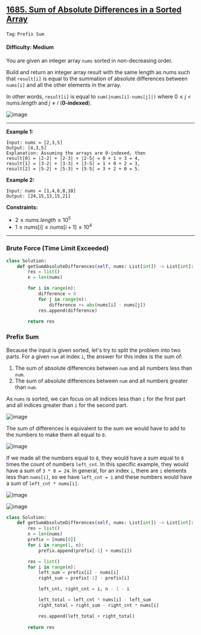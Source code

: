 ## [1685. Sum of Absolute Differences in a Sorted Array](https://leetcode.com/problems/sum-of-absolute-differences-in-a-sorted-array)

```Tag```: ```Prefix Sum```

#### Difficulty: Medium

You are given an integer array ```nums``` sorted in non-decreasing order.

Build and return an integer array result with the same length as nums such that ```result[i]``` is equal to the summation of absolute differences between ```nums[i]``` and all the other elements in the array.

In other words, ```result[i]``` is equal to ```sum(|nums[i]-nums[j]|)``` where $0 \le j \lt nums.length$ and $j \neq i$ (__0-indexed__).

![image](https://github.com/quananhle/Python/assets/35042430/8001b36b-3098-4f23-a326-152a19a6862e)

---

__Example 1:__
```
Input: nums = [2,3,5]
Output: [4,3,5]
Explanation: Assuming the arrays are 0-indexed, then
result[0] = |2-2| + |2-3| + |2-5| = 0 + 1 + 3 = 4,
result[1] = |3-2| + |3-3| + |3-5| = 1 + 0 + 2 = 3,
result[2] = |5-2| + |5-3| + |5-5| = 3 + 2 + 0 = 5.
```

__Example 2:__
```
Input: nums = [1,4,6,8,10]
Output: [24,15,13,15,21]
```

__Constraints:__

- $2 \le nums.length \le 10^5$
- $1 \le nums[i] \le nums[i + 1] \le 10^4$

---

### Brute Force (Time Limit Exceeded)

```Python
class Solution:
    def getSumAbsoluteDifferences(self, nums: List[int]) -> List[int]:
        res = list()
        n = len(nums)

        for i in range(n):
            difference = 0
            for j in range(n):
                difference += abs(nums[i] - nums[j])
            res.append(difference)
        
        return res
```

### Prefix Sum

Because the input is given sorted, let's try to split the problem into two parts. For a given ```num``` at index ```i```, the answer for this index is the sum of:

1. The sum of absolute differences between ```num``` and all numbers less than ```num```.
2. The sum of absolute differences between ```num``` and all numbers greater than ```num```.

As ```nums``` is sorted, we can focus on all indices less than ```i``` for the first part and all indices greater than ```i``` for the second part.

![image](https://leetcode.com/problems/sum-of-absolute-differences-in-a-sorted-array/Figures/1685/1.png)

The sum of differences is equivalent to the sum we would have to add to the numbers to make them all equal to ```8```.

![image](https://leetcode.com/problems/sum-of-absolute-differences-in-a-sorted-array/Figures/1685/2.png)

If we made all the numbers equal to ```8```, they would have a sum equal to ```8``` times the count of numbers ```left_cnt```. In this specific example, they would have a sum of ```3 * 8 = 24```. In general, for an index ```i```, there are ```i``` elements less than ```nums[i]```, so we have ```left_cnt = i``` and these numbers would have a sum of ```left_cnt * nums[i]```.

![image](https://leetcode.com/problems/sum-of-absolute-differences-in-a-sorted-array/Figures/1685/3.png)

![image](https://leetcode.com/problems/sum-of-absolute-differences-in-a-sorted-array/Figures/1685/4.png)

```Python
class Solution:
    def getSumAbsoluteDifferences(self, nums: List[int]) -> List[int]:
        res = list()
        n = len(nums)
        prefix = [nums[0]]
        for i in range(1, n):
            prefix.append(prefix[-1] + nums[i])

        res = list()
        for i in range(n):
            left_sum = prefix[i] - nums[i]
            right_sum = prefix[-1] - prefix[i]

            left_cnt, right_cnt = i, n - 1 - i

            left_total = left_cnt * nums[i] - left_sum
            right_total = right_sum - right_cnt * nums[i]

            res.append(left_total + right_total)
        
        return res
```

